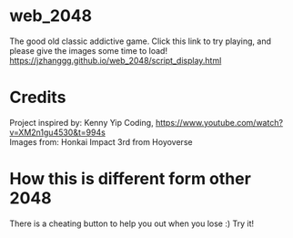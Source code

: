 # web_2048
The good old classic addictive game. 
Click this link to try playing, and please give the images some time to load! 
https://jzhanggg.github.io/web_2048/script_display.html

# Credits
Project inspired by: Kenny Yip Coding, https://www.youtube.com/watch?v=XM2n1gu4530&t=994s
<br>
Images from: Honkai Impact 3rd from Hoyoverse

# How this is different form other 2048
There is a cheating button to help you out when you lose :) Try it! 
